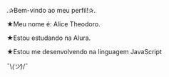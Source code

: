 .✰Bem-vindo ao meu perfil!✰.

★Meu nome é: Alice Theodoro.

★Estou estudando na Alura.

★Estou me desenvolvendo na linguagem JavaScript

¯⁠\⁠_⁠(⁠ツ⁠)⁠_⁠/⁠¯
